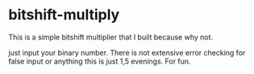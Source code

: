 # bitshift-multiply
This is a simple bitshift multiplier that I built because why not.

just input your binary number.
There is not extensive error checking for false input or anything this is just 1,5 evenings.
For fun.
